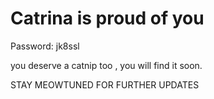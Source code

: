 # Catrina is proud of you

Password: jk8ssl

you deserve a catnip too , you will find it soon.

STAY MEOWTUNED FOR FURTHER UPDATES
